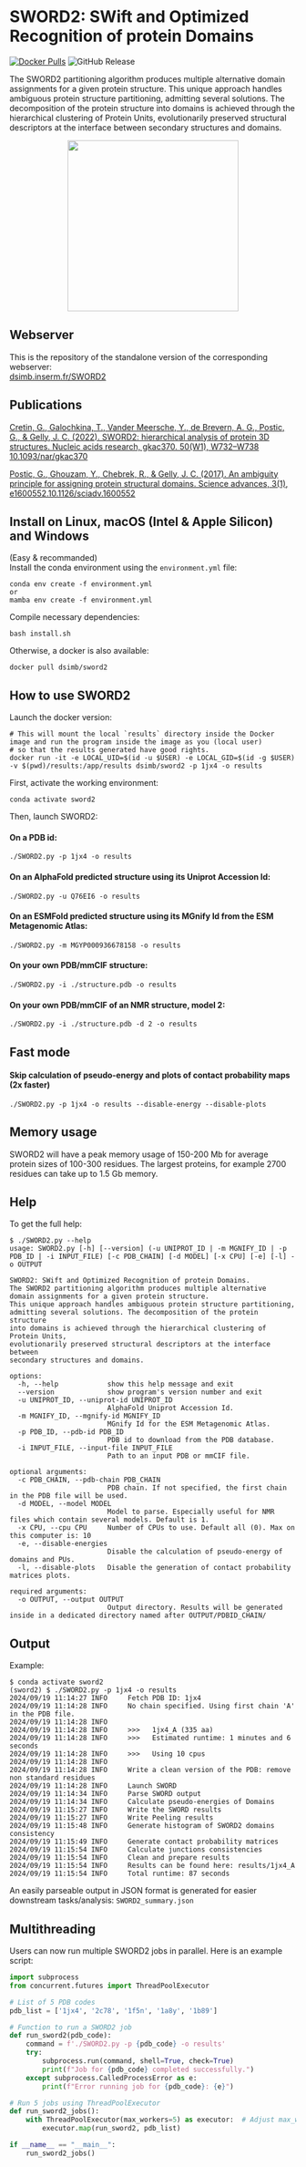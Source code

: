 # SWORD2: SWift and Optimized Recognition of protein Domains

[![Docker Pulls](https://img.shields.io/docker/pulls/dsimb/sword2.svg)](https://hub.docker.com/r/dsimb/sword2)
![GitHub Release](https://img.shields.io/github/v/release/DSIMB/SWORD2)

The SWORD2 partitioning algorithm produces multiple alternative domain assignments for a given protein structure. This unique approach handles ambiguous protein structure partitioning, admitting several solutions. The decomposition of the protein structure into domains is achieved through the hierarchical clustering of Protein Units, evolutionarily preserved structural descriptors at the interface between secondary structures and domains.

<p align="center">
<picture>
  <source media="(prefers-color-scheme: dark)" srcset="https://user-images.githubusercontent.com/25644865/181113256-4c2e9740-014f-4d57-91d0-f5beaf7d51d3.png" width="300">
  <img alt="" src="https://user-images.githubusercontent.com/25644865/181106191-e97f1ace-fb93-41d1-a4f0-6a84b7fcc2a1.png" width="300">
</picture>
</p>


## Webserver

This is the repository of the standalone version of the corresponding webserver:  
[dsimb.inserm.fr/SWORD2](https://dsimb.inserm.fr/SWORD2)


## Publications

[Cretin, G., Galochkina, T., Vander Meersche, Y., de Brevern, A. G., Postic, G., & Gelly, J. C. (2022).
SWORD2: hierarchical analysis of protein 3D structures. Nucleic acids research, gkac370.
50(W1), W732–W738 10.1093/nar/gkac370](https://doi.org/10.1093/nar/gkac370)

[Postic, G., Ghouzam, Y., Chebrek, R., & Gelly, J. C. (2017).
An ambiguity principle for assigning protein structural domains.
Science advances, 3(1), e1600552.10.1126/sciadv.1600552](https://doi.org/10.1126/sciadv.1600552)



## Install on Linux, macOS (Intel & Apple Silicon) and Windows

(Easy & recommanded)  
Install the conda environment using the `environment.yml` file:
```
conda env create -f environment.yml
or
mamba env create -f environment.yml
```

Compile necessary dependencies:
```
bash install.sh
```

Otherwise, a docker is also available:
```
docker pull dsimb/sword2
```

## How to use SWORD2

Launch the docker version:
```
# This will mount the local `results` directory inside the Docker image and run the program inside the image as you (local user)
# so that the results generated have good rights.
docker run -it -e LOCAL_UID=$(id -u $USER) -e LOCAL_GID=$(id -g $USER) -v $(pwd)/results:/app/results dsimb/sword2 -p 1jx4 -o results
```

First, activate the working environment:
```
conda activate sword2
```

Then, launch SWORD2:

#### On a PDB id:
```
./SWORD2.py -p 1jx4 -o results
```

#### On an AlphaFold predicted structure using its Uniprot Accession Id:
```
./SWORD2.py -u Q76EI6 -o results
```

#### On an ESMFold predicted structure using its MGnify Id from the ESM Metagenomic Atlas:
```
./SWORD2.py -m MGYP000936678158 -o results
```

#### On your own PDB/mmCIF structure:
```
./SWORD2.py -i ./structure.pdb -o results
```

#### On your own PDB/mmCIF of an NMR structure, model 2:
```
./SWORD2.py -i ./structure.pdb -d 2 -o results
```

## Fast mode 

#### Skip calculation of pseudo-energy and plots of contact probability maps (2x faster)
```
./SWORD2.py -p 1jx4 -o results --disable-energy --disable-plots
```

## Memory usage

SWORD2 will have a peak memory usage of 150-200 Mb for average protein sizes of 100-300 residues.
The largest proteins, for example 2700 residues can take up to 1.5 Gb memory.

## Help

To get the full help:
```console
$ ./SWORD2.py --help
usage: SWORD2.py [-h] [--version] (-u UNIPROT_ID | -m MGNIFY_ID | -p PDB_ID | -i INPUT_FILE) [-c PDB_CHAIN] [-d MODEL] [-x CPU] [-e] [-l] -o OUTPUT

SWORD2: SWift and Optimized Recognition of protein Domains.
The SWORD2 partitioning algorithm produces multiple alternative
domain assignments for a given protein structure.
This unique approach handles ambiguous protein structure partitioning,
admitting several solutions. The decomposition of the protein structure
into domains is achieved through the hierarchical clustering of Protein Units,
evolutionarily preserved structural descriptors at the interface between
secondary structures and domains.

options:
  -h, --help            show this help message and exit
  --version             show program's version number and exit
  -u UNIPROT_ID, --uniprot-id UNIPROT_ID
                        AlphaFold Uniprot Accession Id.
  -m MGNIFY_ID, --mgnify-id MGNIFY_ID
                        MGnify Id for the ESM Metagenomic Atlas.
  -p PDB_ID, --pdb-id PDB_ID
                        PDB id to download from the PDB database.
  -i INPUT_FILE, --input-file INPUT_FILE
                        Path to an input PDB or mmCIF file.

optional arguments:
  -c PDB_CHAIN, --pdb-chain PDB_CHAIN
                        PDB chain. If not specified, the first chain in the PDB file will be used.
  -d MODEL, --model MODEL
                        Model to parse. Especially useful for NMR files which contain several models. Default is 1.
  -x CPU, --cpu CPU     Number of CPUs to use. Default all (0). Max on this computer is: 10
  -e, --disable-energies
                        Disable the calculation of pseudo-energy of domains and PUs.
  -l, --disable-plots   Disable the generation of contact probability matrices plots.

required arguments:
  -o OUTPUT, --output OUTPUT
                        Output directory. Results will be generated inside in a dedicated directory named after OUTPUT/PDBID_CHAIN/
```


## Output

Example:
```
$ conda activate sword2
(sword2) $ ./SWORD2.py -p 1jx4 -o results
2024/09/19 11:14:27 INFO     Fetch PDB ID: 1jx4
2024/09/19 11:14:28 INFO     No chain specified. Using first chain 'A' in the PDB file.
2024/09/19 11:14:28 INFO
2024/09/19 11:14:28 INFO     >>>   1jx4_A (335 aa)
2024/09/19 11:14:28 INFO     >>>   Estimated runtime: 1 minutes and 6 seconds
2024/09/19 11:14:28 INFO     >>>   Using 10 cpus
2024/09/19 11:14:28 INFO
2024/09/19 11:14:28 INFO     Write a clean version of the PDB: remove non standard residues
2024/09/19 11:14:28 INFO     Launch SWORD
2024/09/19 11:14:34 INFO     Parse SWORD output
2024/09/19 11:14:34 INFO     Calculate pseudo-energies of Domains
2024/09/19 11:15:27 INFO     Write the SWORD results
2024/09/19 11:15:27 INFO     Write Peeling results
2024/09/19 11:15:48 INFO     Generate histogram of SWORD2 domains consistency
2024/09/19 11:15:49 INFO     Generate contact probability matrices
2024/09/19 11:15:54 INFO     Calculate junctions consistencies
2024/09/19 11:15:54 INFO     Clean and prepare results
2024/09/19 11:15:54 INFO     Results can be found here: results/1jx4_A
2024/09/19 11:15:54 INFO     Total runtime: 87 seconds
```

An easily parseable output in JSON format is generated for easier downstream tasks/analysis: `SWORD2_summary.json`



## Multithreading

Users can now run multiple SWORD2 jobs in parallel.
Here is an example script:
```python
import subprocess
from concurrent.futures import ThreadPoolExecutor

# List of 5 PDB codes
pdb_list = ['1jx4', '2c78', '1f5n', '1a8y', '1b89']

# Function to run a SWORD2 job
def run_sword2(pdb_code):
    command = f'./SWORD2.py -p {pdb_code} -o results'
    try:
        subprocess.run(command, shell=True, check=True)
        print(f"Job for {pdb_code} completed successfully.")
    except subprocess.CalledProcessError as e:
        print(f"Error running job for {pdb_code}: {e}")

# Run 5 jobs using ThreadPoolExecutor
def run_sword2_jobs():
    with ThreadPoolExecutor(max_workers=5) as executor:  # Adjust max_workers based on your system's capabilities
        executor.map(run_sword2, pdb_list)

if __name__ == "__main__":
    run_sword2_jobs()
```
